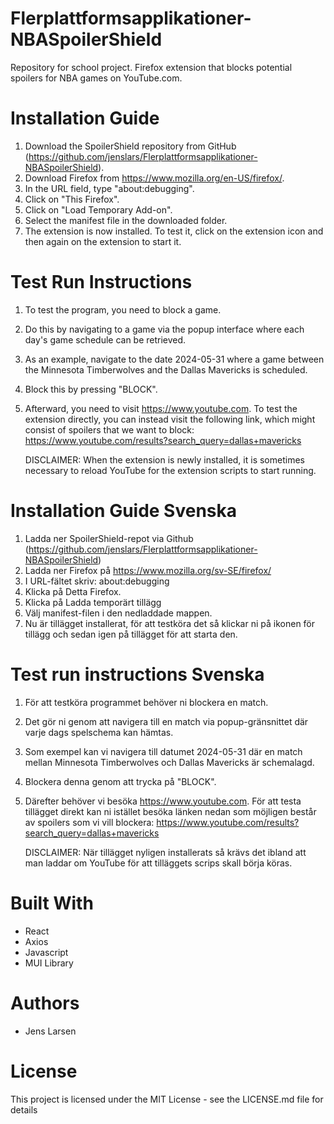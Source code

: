 # Flerplattformsapplikationer-NBASpoilerShield
 Repository for school project. Firefox extension that blocks potential spoilers for NBA games on YouTube.com.

# Installation Guide
1. Download the SpoilerShield repository from GitHub (https://github.com/jenslars/Flerplattformsapplikationer-NBASpoilerShield).
2. Download Firefox from https://www.mozilla.org/en-US/firefox/.
3. In the URL field, type "about:debugging".
4. Click on "This Firefox".
5. Click on "Load Temporary Add-on".
6. Select the manifest file in the downloaded folder.
7. The extension is now installed. To test it, click on the extension icon and then again on the extension to start it.

# Test Run Instructions
1. To test the program, you need to block a game.
2. Do this by navigating to a game via the popup interface where each day's game schedule can be retrieved.
3. As an example, navigate to the date 2024-05-31 where a game between the Minnesota Timberwolves and the Dallas Mavericks is scheduled.
4. Block this by pressing "BLOCK".
5. Afterward, you need to visit https://www.youtube.com. To test the extension directly, you can instead visit the following link, which might consist of spoilers that we want to block:
   https://www.youtube.com/results?search_query=dallas+mavericks

   DISCLAIMER: When the extension is newly installed, it is sometimes necessary to reload YouTube for the extension scripts to start running.

# Installation Guide Svenska
1. Ladda ner SpoilerShield-repot via Github (https://github.com/jenslars/Flerplattformsapplikationer-NBASpoilerShield)
2. Ladda ner Firefox på https://www.mozilla.org/sv-SE/firefox/
3. I URL-fältet skriv: about:debugging
4. Klicka på Detta Firefox. 
5. Klicka på Ladda temporärt tillägg
6. Välj manifest-filen i den nedladdade mappen.
7. Nu är tillägget installerat, för att testköra det så klickar ni på ikonen för tillägg och sedan igen på tillägget för att starta den. 

# Test run instructions Svenska
1. För att testköra programmet behöver ni blockera en match. 
2. Det gör ni genom att navigera till en match via popup-gränsnittet där varje dags spelschema kan hämtas.
3. Som exempel kan vi navigera till datumet 2024-05-31 där en match mellan Minnesota Timberwolves och Dallas Mavericks är schemalagd.
4. Blockera denna genom att trycka på "BLOCK". 
5. Därefter behöver vi besöka https://www.youtube.com. För att testa tillägget direkt kan ni istället besöka länken nedan som möjligen består av spoilers som vi vill blockera: 
   https://www.youtube.com/results?search_query=dallas+mavericks

   DISCLAIMER: När tillägget nyligen installerats så krävs det ibland att man laddar om YouTube för att tilläggets scrips skall börja köras. 

# Built With
- React
- Axios
- Javascript
- MUI Library

# Authors
- Jens Larsen

# License
This project is licensed under the MIT License - see the LICENSE.md file for details
